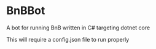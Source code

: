 # BnBBot
A bot for running BnB written in C# targeting dotnet core

This will require a config.json file to run properly
